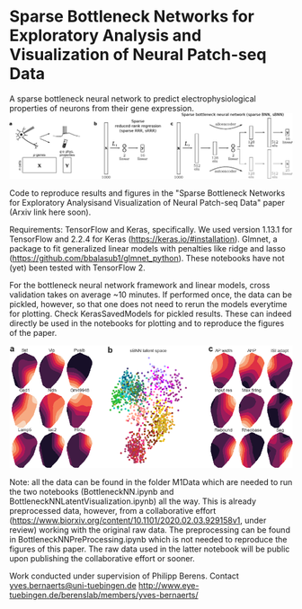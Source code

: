 # Sparse Bottleneck Networks for Exploratory Analysis and Visualization of Neural Patch-seq Data
A sparse bottleneck neural network to predict electrophysiological properties of neurons from their gene expression.
![sBNN architecture](./schematic-autoallo.png)

Code to reproduce results and figures in the "Sparse Bottleneck Networks for Exploratory Analysisand Visualization of Neural Patch-seq Data" paper (Arxiv link here soon). 

Requirements:
TensorFlow and Keras, specifically. We used version 1.13.1 for TensorFlow and 2.2.4 for Keras (https://keras.io/#installation).
Glmnet, a package to fit generalized linear models with penalties like ridge and lasso (https://github.com/bbalasub1/glmnet_python). These notebooks have not (yet) been tested with TensorFlow 2.

For the bottleneck neural network framework and linear models, cross validation takes on average ~10 minutes. If performed once, the data can be pickled, however, so that one does not need to rerun the models everytime for plotting. Check KerasSavedModels for pickled results. These can indeed directly be used in the notebooks for plotting and to reproduce the figures of the paper.

![sBNN latent space visualisation](./figures/Bottleneck_latent_space_all_together.png)

Note: all the data can be found in the folder M1Data which are needed to run the two notebooks (BottleneckNN.ipynb and BottleneckNNLatentVisualization.ipynb) all the way. This is already preprocessed data, however, from a collaborative effort (https://www.biorxiv.org/content/10.1101/2020.02.03.929158v1, under review) working with the original raw data. The preprocessing can be found in BottleneckNNPreProcessing.ipynb which is not needed to reproduce the figures of this paper. The raw data used in the latter notebook will be public upon publishing the collaborative effort or sooner.

Work conducted under supervision of Philipp Berens.
Contact yves.bernaerts@uni-tuebingen.de
http://www.eye-tuebingen.de/berenslab/members/yves-bernaerts/
